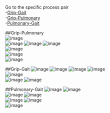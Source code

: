 Go to the specific process pair   
-[Grip-Gait](/reports/physical/scatter_matrix/figure_rmd_male/README.md#grip-gait)  
-[Grip-Pulmonary](/reports/physical/scatter_matrix/figure_rmd_male/README.md#grip-pulmonary)  
-[Pulmonary-Gait](/reports/physical/scatter_matrix/figure_rmd_male/README.md#pulmonary-gait)  
 


##Grip-Pulmonary   
![image](eas_female_aehplus_grip_pef-1.png)  
![image](elsa_female_aehplus_grip_fev-1.png) 
![image](hrs_female_aehplus_grip_pef-1.png) 
![image](lasa_female_aehplus_grip_pef-1.png)  
![image](octo_female_aehplus_grip_pef-1.png)  
![image](radc_female_aehplus_grip_fev-1.png)  
![image](satsa_female_aehplus_grip_fev-1.png) 

##Grip-Gait
![image](eas_female_aehplus_grip_gait-1.png)
![image](elsa_female_aehplus_grip_gait-1.png) 
![image](hrs_female_aehplus_grip_gait-1.png) 
![image](lasa_female_aehplus_grip_gait-1.png)   
![image](octo_female_aehplus_grip_gait-1.png)  
![image](radc_female_aehplus_grip_gait-1.png) 
![image](satsa_female_aehplus_grip_gait-1.png)  

##Pulmonary-Gait
![image](eas_female_aehplus_pef_gait-1.png) 
![image](elsa_female_aehplus_fev_gait-1.png)  
![image](hrs_female_aehplus_pef_gait-1.png) 
![image](lasa_female_aehplus_pef_gait-1.png)  
![image](octo_female_aehplus_pef_gait-1.png)
![image](radc_female_aehplus_fev_gait-1.png)  
![image](satsa_female_aehplus_fev_gait-1.png)
